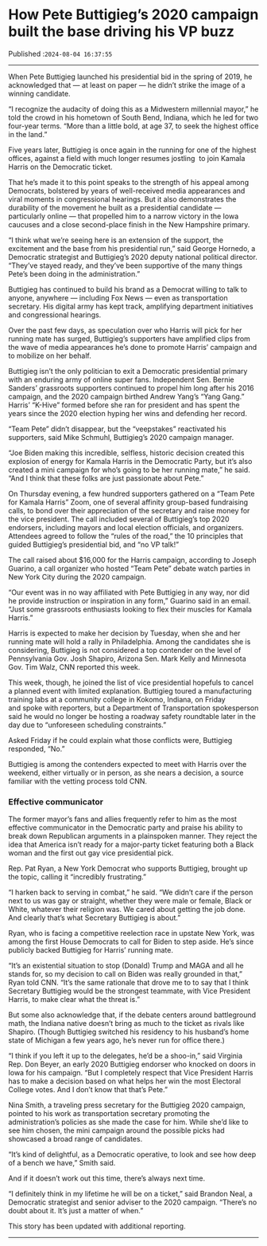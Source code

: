 # How Pete Buttigieg’s 2020 campaign built the base driving his VP buzz

Published :`2024-08-04 16:37:55`

---

When Pete Buttigieg launched his presidential bid in the spring of 2019, he acknowledged that — at least on paper — he didn’t strike the image of a winning candidate.

“I recognize the audacity of doing this as a Midwestern millennial mayor,” he told the crowd in his hometown of South Bend, Indiana, which he led for two four-year terms. “More than a little bold, at age 37, to seek the highest office in the land.”

Five years later, Buttigieg is once again in the running for one of the highest offices, against a field with much longer resumes jostling  to join Kamala Harris on the Democratic ticket.

That he’s made it to this point speaks to the strength of his appeal among Democrats, bolstered by years of well-received media appearances and viral moments in congressional hearings. But it also demonstrates the durability of the movement he built as a presidential candidate — particularly online — that propelled him to a narrow victory in the Iowa caucuses and a close second-place finish in the New Hampshire primary.

“I think what we’re seeing here is an extension of the support, the excitement and the base from his presidential run,” said George Hornedo, a Democratic strategist and Buttigieg’s 2020 deputy national political director. “They’ve stayed ready, and they’ve been supportive of the many things Pete’s been doing in the administration.”

Buttigieg has continued to build his brand as a Democrat willing to talk to anyone, anywhere — including Fox News — even as transportation secretary. His digital army has kept track, amplifying department initiatives and congressional hearings.

Over the past few days, as speculation over who Harris will pick for her running mate has surged, Buttigieg’s supporters have amplified clips from the wave of media appearances he’s done to promote Harris’ campaign and to mobilize on her behalf.

Buttigieg isn’t the only politician to exit a Democratic presidential primary with an enduring army of online super fans. Independent Sen. Bernie Sanders’ grassroots supporters continued to propel him long after his 2016 campaign, and the 2020 campaign birthed Andrew Yang’s “Yang Gang.” Harris’ “K-Hive” formed before she ran for president and has spent the years since the 2020 election hyping her wins and defending her record.

“Team Pete” didn’t disappear, but the “veepstakes” reactivated his supporters, said Mike Schmuhl, Buttigieg’s 2020 campaign manager.

“Joe Biden making this incredible, selfless, historic decision created this explosion of energy for Kamala Harris in the Democratic Party, but it’s also created a mini campaign for who’s going to be her running mate,” he said. “And I think that these folks are just passionate about Pete.”

On Thursday evening, a few hundred supporters gathered on a “Team Pete for Kamala Harris” Zoom, one of several affinity group-based fundraising calls, to bond over their appreciation of the secretary and raise money for the vice president. The call included several of Buttigieg’s top 2020 endorsers, including mayors and local election officials, and organizers. Attendees agreed to follow the “rules of the road,” the 10 principles that guided Buttigieg’s presidential bid, and “no VP talk!”

The call raised about $16,000 for the Harris campaign, according to Joseph Guarino, a call organizer who hosted “Team Pete” debate watch parties in New York City during the 2020 campaign.

“Our event was in no way affiliated with Pete Buttigieg in any way, nor did he provide instruction or inspiration in any form,” Guarino said in an email. “Just some grassroots enthusiasts looking to flex their muscles for Kamala Harris.”

Harris is expected to make her decision by Tuesday, when she and her running mate will hold a rally in Philadelphia. Among the candidates she is considering, Buttigieg is not considered a top contender on the level of Pennsylvania Gov. Josh Shapiro, Arizona Sen. Mark Kelly and Minnesota Gov. Tim Walz, CNN reported this week.

This week, though, he joined the list of vice presidential hopefuls to cancel a planned event with limited explanation. Buttigieg toured a manufacturing training labs at a community college in Kokomo, Indiana, on Friday and spoke with reporters, but a Department of Transportation spokesperson said he would no longer be hosting a roadway safety roundtable later in the day due to “unforeseen scheduling constraints.”

Asked Friday if he could explain what those conflicts were, Buttigieg responded, “No.”

Buttigieg is among the contenders expected to meet with Harris over the weekend, either virtually or in person, as she nears a decision, a source familiar with the vetting process told CNN.

### Effective communicator

The former mayor’s fans and allies frequently refer to him as the most effective communicator in the Democratic party and praise his ability to break down Republican arguments in a plainspoken manner. They reject the idea that America isn’t ready for a major-party ticket featuring both a Black woman and the first out gay vice presidential pick.

Rep. Pat Ryan, a New York Democrat who supports Buttigieg, brought up the topic, calling it “incredibly frustrating.”

“I harken back to serving in combat,” he said. “We didn’t care if the person next to us was gay or straight, whether they were male or female, Black or White, whatever their religion was. We cared about getting the job done. And clearly that’s what Secretary Buttigieg is about.”

Ryan, who is facing a competitive reelection race in upstate New York, was among the first House Democrats to call for Biden to step aside. He’s since publicly backed Buttigieg for Harris’ running mate.

“It’s an existential situation to stop (Donald) Trump and MAGA and all he stands for, so my decision to call on Biden was really grounded in that,” Ryan told CNN. “It’s the same rationale that drove me to to say that I think Secretary Buttigieg would be the strongest teammate, with Vice President Harris, to make clear what the threat is.”

But some also acknowledge that, if the debate centers around battleground math, the Indiana native doesn’t bring as much to the ticket as rivals like Shapiro. (Though Buttigieg switched his residency to his husband’s home state of Michigan a few years ago, he’s never run for office there.)

“I think if you left it up to the delegates, he’d be a shoo-in,” said Virginia Rep. Don Beyer, an early 2020 Buttigieg endorser who knocked on doors in Iowa for his campaign. “But I completely respect that Vice President Harris has to make a decision based on what helps her win the most Electoral College votes. And I don’t know that that’s Pete.”

Nina Smith, a traveling press secretary for the Buttigieg 2020 campaign, pointed to his work as transportation secretary promoting the administration’s policies as she made the case for him. While she’d like to see him chosen, the mini campaign around the possible picks had showcased a broad range of candidates.

“It’s kind of delightful, as a Democratic operative, to look and see how deep of a bench we have,” Smith said.

And if it doesn’t work out this time, there’s always next time.

“I definitely think in my lifetime he will be on a ticket,” said Brandon Neal, a Democratic strategist and senior adviser to the 2020 campaign. “There’s no doubt about it. It’s just a matter of when.”

This story has been updated with additional reporting.

---

